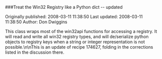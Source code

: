 ###Treat the Win32 Registry like a Python dict -- updated

Originally published: 2008-03-11 11:38:50
Last updated: 2008-03-11 11:38:50
Author: Don Dwiggins

This class wraps most of the win32api functions for accessing a registry. It will read and write all win32 registry types, and will de/serialize python objects to registry keys when a string or integer representation is not possible.\n\nThis is an update of recipe 174627, folding in the corrections listed in the discussion there.